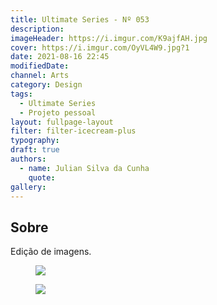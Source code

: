 ```yaml
---
title: Ultimate Series - Nº 053
description:
imageHeader: https://i.imgur.com/K9ajfAH.jpg
cover: https://i.imgur.com/OyVL4W9.jpg?1
date: 2021-08-16 22:45
modifiedDate:
channel: Arts
category: Design
tags:
  - Ultimate Series
  - Projeto pessoal
layout: fullpage-layout
filter: filter-icecream-plus
typography:
draft: true
authors:
  - name: Julian Silva da Cunha
    quote:
gallery:
---
```


## Sobre

Edição de imagens.

<figure>
<img src="https://i.imgur.com/K9ajfAH.jpg" className="max-w-none mx-auto block"/>
</figure>

<figure>
<img src="https://i.imgur.com/dldlvc0.jpg" className="max-w-none mx-auto block"/>
</figure>
